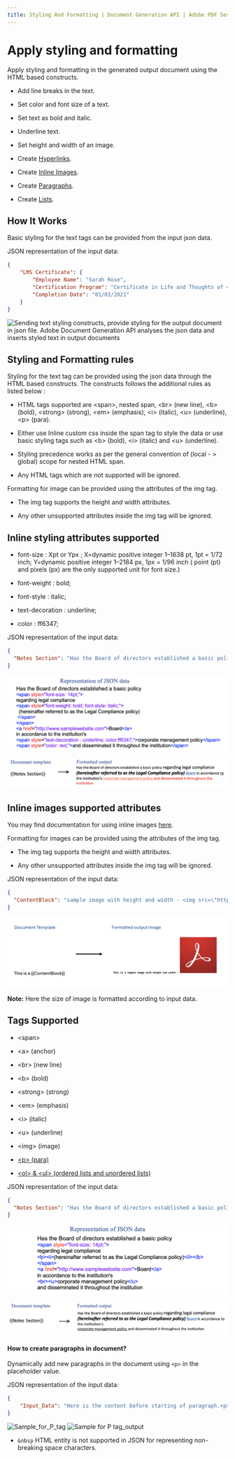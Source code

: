 ```yaml
---
title: Styling And Formatting | Document Generation API | Adobe PDF Services
---
```

# Apply styling and formatting

Apply styling and formatting in the generated output document using the HTML based constructs.

- Add line breaks in the text.

- Set color and font size of a text.

- Set text as bold and italic.

- Underline text.

- Set height and width of an image.

- Create [Hyperlinks](../document-generation-api/hyperlink.md).

- Create [Inline Images](../document-generation-api/inlineimages.md).

- Create [Paragraphs](/overview/document-generation-api/stylingformattingtags/#how-to-create-paragraphs-in-document).

- Create [Lists](/overview/document-generation-api/templatetags/#insert-list-using-ul-and-ol-html-elements).

## How It Works

Basic styling for the text tags can be provided from the input json data.

JSON representation of the input data:

```json
{
    "LMS Certificate": {
        "Employee Name": "Sarah Rose",
        "Certification Program": "Certificate in Life and Thoughts of <span style=\"font-weight: bold \">Dr. BR Ambedkar </span> ",
        "Completion Date": "01/03/2021"
    }
}
```

![Sending text styling constructs, provide styling for the output document in json file. Adobe Document Generation API analyses the json data and inserts styled text in output documents](../images/consolidated_styling_formatting.png)

## Styling and Formatting rules

Styling for the text tag can be provided using the json data through the HTML based constructs. The constructs follows the additional rules as listed below :

- HTML tags supported are <span\>, nested span, <br\> (new line), <b\> (bold), <strong\> (strong), <em\> (emphasis), <i\> (italic), <u\> (underline), <p\> (para).

- Either use Inline custom css inside the span tag to style the data or use basic styling tags such as <b\> (bold), <i\> (italic) and <u\> (underline).

- Styling precedence works as per the general convention of (local  - > global) scope for nested HTML span.

- Any HTML tags which are not supported will be ignored.

Formatting for image can be provided using the attributes of the img tag.

- The img tag supports the height and width attributes.

- Any other unsupported attributes inside the img tag will be ignored.

## Inline styling attributes supported

- font-size : Xpt or Ypx ;  X=dynamic positive integer 1–1638 pt, 1pt = 1/72 inch; Y=dynamic positive integer 1–2184 px, 1px = 1/96 inch ( point (pt) and pixels (px) are the only supported unit for font size.)

- font-weight : bold;

- font-style : italic;

- text-decoration : underline;

- color : ff6347;

JSON representation of the input data:

```json
{
  "Notes Section": "Has the Board of directors established a basic policy <span style=\"font-size: 14pt;\">regarding legal compliance<span style=\"font-weight: bold; font-style: italic;\"> (hereinafter referred to as the Legal Compliance policy) </span></span><a href=\"http://www.samplewebsite.com/\">Board</a> in accordance to the institution's <span style=\"text-decoration : underline; color:ff6347;\">corporate management policy</span> <span style=\"color: red;\">and disseminated it throughout the institution</span>"
}
```
![Styling Tags Sample with style for font-size, font-weight and font-style attribute added to span tag](../images/stylingAttributesJsonRep.png)

![Styling Tags output when style for font-size, font-weight and font-style attribute was added to span tag](../images/stylingAttributesOutput.png)

## Inline images supported attributes

You may find documentation for using inline images [here](../document-generation-api/inlineimages.md).

Formatting for images can be provided using the attributes of the img tag.

- The img tag supports the height and width attributes.

- Any other unsupported attributes inside the img tag will be ignored.

JSON representation of the input data:

```json
{
  "ContentBlock": "sample image with height and width - <img src=\"https://documentcloud.adobe.com/dc-docgen-app/assets/dc_icon.png\" height=\"200\" width=\"200\">"
}
```
![Formatting Inline images with height and width](../images/FormattedInlineImageHeightAndWidth.png)

<b>Note:</b> Here the size of image is formatted according to input data.

## Tags Supported

- <span\>

- <a\> (anchor)

- <br\> (new line)

- <b\> (bold)

- <strong\> (strong)

- <em\> (emphasis)

- <i\> (italic)

- <u\> (underline)

- <img\> (image)

- [<p\> (para)](/overview/document-generation-api/stylingformattingtags/#how-to-create-paragraphs-in-document)

- [<ol\> & <ul\> (ordered lists and unordered lists)](/overview/document-generation-api/templatetags/#insert-list-using-ul-and-ol-html-elements)

JSON representation of the input data:

```json
{
  "Notes Section": "Has the Board of directors established a basic policy <span style=\"font-size: 14pt;\">regarding legal compliance <b><i>(hereinafter referred to as the Legal Compliance policy) </i></b></span><a href=\"http://www.samplewebsite.com/\">Board</a> in accordance to the institution's <br><u>corporate management policy</u> and disseminated it throughout the institution"
}
```
![Styling Tags Sample with style for font-size attribute added to span tag](../images/stylingTagsJsonRep.png)

![Styling Tags output when style for font-size attribute was added to span tag](../images/stylingTagsOutput.png)
 
#### How to create paragraphs in document?

Dynamically add new paragraphs in the document using `<p>` in the placeholder value.

JSON representation of the input data:

```json
{
    "Input_Data": "Here is the content before starting of paragraph.<p>This is first paragraph dynamically added.</p><p>This content belongs to second paragraph dynamically added.</p>"
}
```
![Sample_for_P_tag](../images/sample_for_p_tags.png)
![Sample for P tag_output](../images/sample_for_ptag_formatted.png)

<InlineAlert slots="text"/>

- `&nbsp` HTML entity is not supported in JSON for representing non-breaking space characters.







